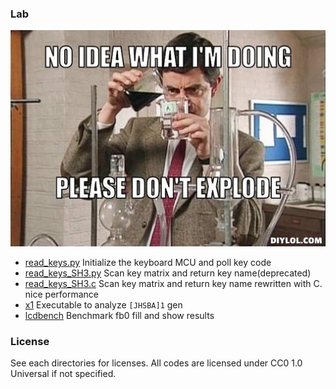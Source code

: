 ### Lab

<img src="/the_rookie.jpg">

 - [read_keys.py](read_keys.py) Initialize the keyboard MCU and poll key code
 - [read_keys_SH3.py](read_keys_SH3.py) Scan key matrix and return key name(deprecated)
 - [read_keys_SH3.c](read_keys_SH3.c) Scan key matrix and return key name rewritten with C. nice performance
 - [x1](x1) Executable to analyze `[JHSBA]1` gen
 - [lcdbench](lcdbench) Benchmark fb0 fill and show results


### License

See each directories for licenses. All codes are licensed under CC0 1.0 Universal if not specified.
